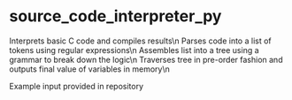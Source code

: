 # source_code_interpreter_py
Interprets basic C code and compiles results\n
Parses code into a list of tokens using regular expressions\n
Assembles list into a tree using a grammar to break down the logic\n
Traverses tree in pre-order fashion and outputs final value of variables in memory\n

Example input provided in repository

